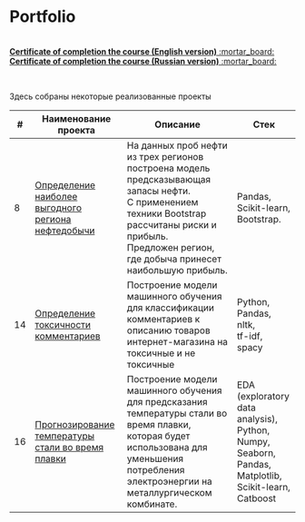# Portfolio
<br>
  <a href="https://github.com/akylson/yandex-praktikum-data-science-projects/blob/main/yandex_ds_certificate_en.pdf"><b>Certificate of completion the course (English version)</b> :mortar_board: </a><br>
    <a href="https://github.com/akylson/yandex-praktikum-data-science-projects/blob/main/yandex_ds_ru.pdf"><b>Certificate of completion the course (Russian version)</b> :mortar_board: </a>
</p><br>

Здесь собраны некоторые реализованные проекты

| #  | **Наименование проекта**                                                                                                                                           | **Описание**                                                                                                                                                                                                       | **Стек**                                                                                                                 |
|----|--------------------------------------------------------------------------------------------------------------------------------------------------------------------|--------------------------------------------------------------------------------------------------------------------------------------------------------------------------------------------------------------------|--------------------------------------------------------------------------------------------------------------------------|
| 8  | [Определение наиболее выгодного региона нефтедобычи](https://github.com/AleksanderKholodov/YandexPracticumProjects/tree/main/08%20oil%20production%20region)       | На данных проб нефти из трех регионов построена модель предсказывающая запасы нефти.<br>С применением техники Bootstrap рассчитаны риски и прибыль. <br>Предложен регион, где добыча принесет наибольшую прибыль.  | Pandas,<br>Scikit-learn, <br>Bootstrap.                                                                                  |
| 14 | [Определение токсичности комментариев](https://github.com/AleksanderKholodov/YandexPracticumProjects/blob/main/14.toxic_comments)                                  | Построение модели машинного обучения для классификации комментариев к описанию товаров интернет-магазина на токсичные и не токсичные                                                                               | Python,<br>Pandas, <br>nltk, <br>tf-idf, <br>spacy                                                                       |    |                                                                                                                                                                    |                                                                                                                                                                                                                    |                                                                                                                          |                                                                                                                                                      |                                                                                                                                                                                                                    |                                         |
| 16 | [Прогнозирование температуры стали во время плавки](https://github.com/AleksanderKholodov/YandexPracticumProjects/tree/main/16%20steel%20temperature%20prediction) | Построение модели машинного обучения для предсказания температуры стали во время плавки, которая будет использована для уменьшения потребления электроэнергии на металлургическом комбинате.                       | EDA (exploratory data analysis),<br>Python,<br>Numpy,<br>Seaborn,<br>Pandas,<br>Matplotlib,<br>Scikit-learn,<br>Catboost |
